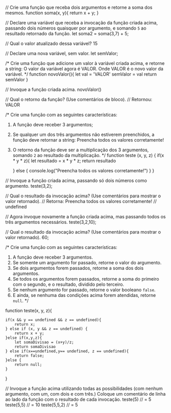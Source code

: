 // Crie uma função que receba dois argumentos e retorne a soma dos mesmos.
function soma(x, y){
    return x + y;
}

// Declare uma variável que receba a invocação da função criada acima, passando dois números quaisquer por argumento, e somando `5` ao resultado retornado da função.
let soma2 = soma(3,7) + 5;


// Qual o valor atualizado dessa variável?
15

// Declare uma nova variável, sem valor.
let semValor;

/*
Crie uma função que adicione um valor à variável criada acima, e retorne a string:
    O valor da variável agora é VALOR.
Onde VALOR é o novo valor da variável.
*/
function novoValor(){
    let val = 'VALOR'
    semValor = val
    return semValor
}


// Invoque a função criada acima.
novoValor()

// Qual o retorno da função? (Use comentários de bloco).
// Retornou: VALOR

/*
Crie uma função com as seguintes características:
1. A função deve receber 3 argumentos;
2. Se qualquer um dos três argumentos não estiverem preenchidos, a função deve retornar a string:
    Preencha todos os valores corretamente!
3. O retorno da função deve ser a multiplicação dos 3 argumentos, somando `2` ao resultado da multiplicação.
*/
function teste (x, y, z) {
    if(x * y * z){
        let resultado = x * y * z;
        return resultado
        
    } else {
        console.log("Preencha todos os valores corretamente!")
    }
}


// Invoque a função criada acima, passando só dois números como argumento.
teste(3,2);

// Qual o resultado da invocação acima? (Use comentários para mostrar o valor retornado).
// Retorna: Preencha todos os valores corretamente!
//          undefined

// Agora invoque novamente a função criada acima, mas passando todos os três argumentos necessários.
teste(3,2,10);

// Qual o resultado da invocação acima? (Use comentários para mostrar o valor retornado).
60;

/*
Crie uma função com as seguintes características:
1. A função deve receber 3 argumentos.
2. Se somente um argumento for passado, retorne o valor do argumento.
3. Se dois argumentos forem passados, retorne a soma dos dois argumentos.
4. Se todos os argumentos forem passados, retorne a soma do primeiro com o segundo, e o resultado, dividido pelo terceiro.
5. Se nenhum argumento for passado, retorne o valor booleano `false`.
6. E ainda, se nenhuma das condições acima forem atendidas, retorne `null`.
*/

function teste(x, y, z){
    
    if(x && y == undefined && z == undefined){
        return x;
    } else if (x, y && z == undefined) {
        return x + y;
    }else if(x,y,z){
        let somaDivisao = (x+y)/z;
        return somaDivisao
    } else if(x==undefined,y== undefined, z == undefined){
        return false;
    }else {
        return null;
    }
}

// Invoque a função acima utilizando todas as possibilidades (com nenhum argumento, com um, com dois e com três.) Coloque um comentário de linha ao lado da função com o resultado de cada invocação.
teste(5) // = 5
teste(5,5) // = 10
teste(5,5,2) // = 5
